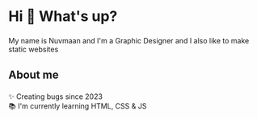 <h1 align="left">Hi 👋 What's up?</h1>

###

<p align="left">My name is Nuvmaan and I'm a Graphic Designer and I also like to make static websites</p>

###

<h2 align="left">About me</h2>

###

<p align="left">✨ Creating bugs since 2023<br>📚 I'm currently learning HTML, CSS & JS</p>

###
